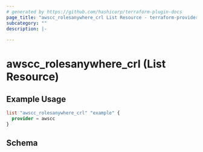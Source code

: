 ```yaml
---
# generated by https://github.com/hashicorp/terraform-plugin-docs
page_title: "awscc_rolesanywhere_crl List Resource - terraform-provider-awscc"
subcategory: ""
description: |-
  
---
```


# awscc_rolesanywhere_crl (List Resource)



## Example Usage

```terraform
list "awscc_rolesanywhere_crl" "example" {
  provider = awscc
}
```

<!-- schema generated by tfplugindocs -->
## Schema
